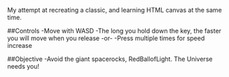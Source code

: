 My attempt at recreating a classic, and learning HTML canvas at the same time.

##Controls
-Move with WASD
-The long you hold down the key, the faster you will move when you release
    -or-
-Press multiple times for speed increase

##Objective
-Avoid the giant spacerocks, RedBallofLight. The Universe needs you!
